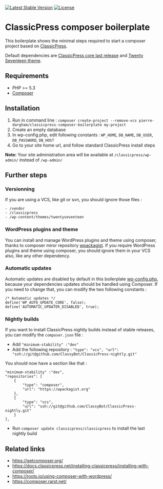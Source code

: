 [![Latest Stable Version](https://poser.pugx.org/pierre-dargham/classicpress-composer-boilerplate/v/stable)](https://packagist.org/packages/pierre-dargham/classicpress-composer-boilerplate)
[![License](https://poser.pugx.org/pierre-dargham/classicpress-composer-boilerplate/license)](https://packagist.org/packages/pierre-dargham/classicpress-composer-boilerplate)

# ClassicPress composer boilerplate

This boilerplate shows the minimal steps required to start a composer project based on [ClassicPress](https://www.classicpress.net/).

Default dependencies are [ClassicPress core last release](https://github.com/ClassicPress/ClassicPress-release) and [Twenty Seventeen theme](https://wordpress.org/themes/twentyseventeen/).

## Requirements

* PHP >= 5.3
* [Composer](https://getcomposer.org/)

## Installation

1. Run in command line : `composer create-project --remove-vcs pierre-dargham/classicpress-composer-boilerplate my-project`
2. Create an empty database
3. In wp-config.php, edit following constants : `WP_HOME`, `DB_NAME`, `DB_USER`, `DB_PASSWORD`, `DB_HOST`
4. Go to your site home url, and follow standard ClassicPress install steps

**Note:** Your site administration area will be available at `/classicpress/wp-admin/` instead of `/wp-admin/`

## Further steps

### Versionning

If you are using a VCS, like git or svn, you should ignore those files :
```
- /vendor
- /classicpress
- /wp-content/themes/twentyseventeen
```

### WordPress plugins and theme

You can install and manage WordPress plugins and theme using composer, thanks to composer miror repository [wpackagist](https://wpackagist.org/). If you require WordPress plugins and theme using composer, you should ignore them in your VCS also, like any other dependency.

### Automatic updates

Automatic updates are disabled by default in this boilerplate [wp-config.php](https://github.com/pierre-dargham/classicpress-composer-boilerplate/blob/master/wp-config.php), because your dependencies updates should be handled using Composer. If you need to change that, you can modify the two following constants :
```
/* Automatic updates */
define('WP_AUTO_UPDATE_CORE', false);
define('AUTOMATIC_UPDATER_DISABLED', true);
```

### Nightly builds

If you want to install ClassicPress nightly builds instead of stable releases, you can modify the `composer.json` file :

- Add `"minimum-stability" :"dev"`
- Add the following repository : `"type": "vcs", "url": "ssh://git@github.com/ClassyBot/ClassicPress-nightly.git"`

You should now have a section like that :
```
"minimum-stability" :"dev",
"repositories": [
    {
        "type": "composer",
        "url": "https://wpackagist.org"
    },
    {
        "type": "vcs",
        "url": "ssh://git@github.com/ClassyBot/ClassicPress-nightly.git"
    }
],
```

- Run `composer update classicpress/classicpress` to install the last nightly build

## Related links

- https://getcomposer.org/
- https://docs.classicpress.net/installing-classicpress/installing-with-composer/
- https://roots.io/using-composer-with-wordpress/
- https://composer.rarst.net/
